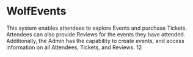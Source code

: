 # WolfEvents
This system enables attendees to explore Events and purchase Tickets. Attendees can also provide Reviews for the events they have attended. Additionally, the Admin has the capability to create events, and access information on all Attendees, Tickets, and Reviews.
12
